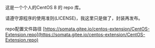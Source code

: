 这是一个个人的CentOS 8 的 repo 库。

请遵守源程序的使用准则(LICENSE)，我这里只是做了，封装再发布。

repo配置文件路径 [https://somata.gitee.io/centos-extension/CentOS-Extension.repo](https://somata.gitee.io/centos-extension/CentOS-Extension.repo)